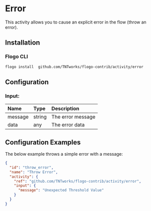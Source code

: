  <!-- 
title: Error
weight: 4610
-->

# Error
This activity allows you to cause an explicit error in the flow (throw an error).


## Installation

### Flogo CLI
```bash
flogo install  github.com/TNTworks/flogo-contrib/activity/error
```

## Configuration

### Input:
| Name     | Type   | Description
|:---      | :---   | :---    
| message  | string | The error message         
| data     | any    | The error data

## Configuration Examples
The below example throws a simple error with a message:

```json
{
  "id": "throw_error",
  "name": "Throw Error",
  "activity": {
    "ref": "github.com/TNTworks/flogo-contrib/activity/error",
    "input": {
      "message": "Unexpected Threshold Value"
    }
  }
}
```